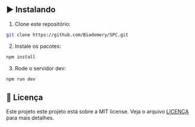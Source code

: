 ## ▶️ Instalando

1. Clone este repositório:

```sh
git clone https://github.com/Biademery/SPC.git
```

2. Instale os pacotes:

```sh
npm install
```

3. Rode o servidor dev:

```sh
npm run dev
```

## 📝 Licença

Este projeto este projeto está sobre a MIT license. Veja o arquivo [LICENÇA](LICENSE.md) para mais detalhes.